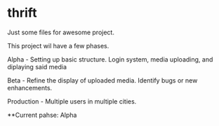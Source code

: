 # thrift
Just some files for awesome project.

This project wil have a few phases.

Alpha - Setting up basic structure. Login system, media uploading, and diplaying said media

Beta - Refine the display of uploaded media. Identify bugs or new enhancements.

Production - Multiple users in multiple cities.

**Current pahse: Alpha



